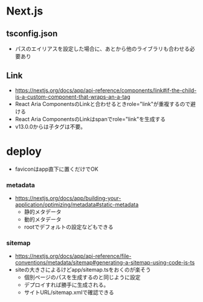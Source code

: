 # Next.js

## tsconfig.json
- パスのエイリアスを設定した場合に、あとから他のライブラリも合わせる必要あり

## Link
- https://nextjs.org/docs/app/api-reference/components/link#if-the-child-is-a-custom-component-that-wraps-an-a-tag
- React Aria ComponentsのLinkと合わせるときrole="link"が重複するので避ける
- React Aria ComponentsのLinkはspanでrole="link"を生成する
- v13.0.0からは子<a>タグは不要。

# deploy
- faviconはapp直下に置くだけでOK
### metadata
- https://nextjs.org/docs/app/building-your-application/optimizing/metadata#static-metadata
    - 静的メタデータ
    - 動的メタデータ
    - rootでデフォルトの設定などもできる
### sitemap
- https://nextjs.org/docs/app/api-reference/file-conventions/metadata/sitemap#generating-a-sitemap-using-code-js-ts
- siteの大きさによるけどapp/sitemap.tsをおくのが楽そう
    - 個別ページのパスを生成するのと同じように設定
    - デプロイすれば勝手に生成される。
    - サイトURL/sitemap.xmlで確認できる
